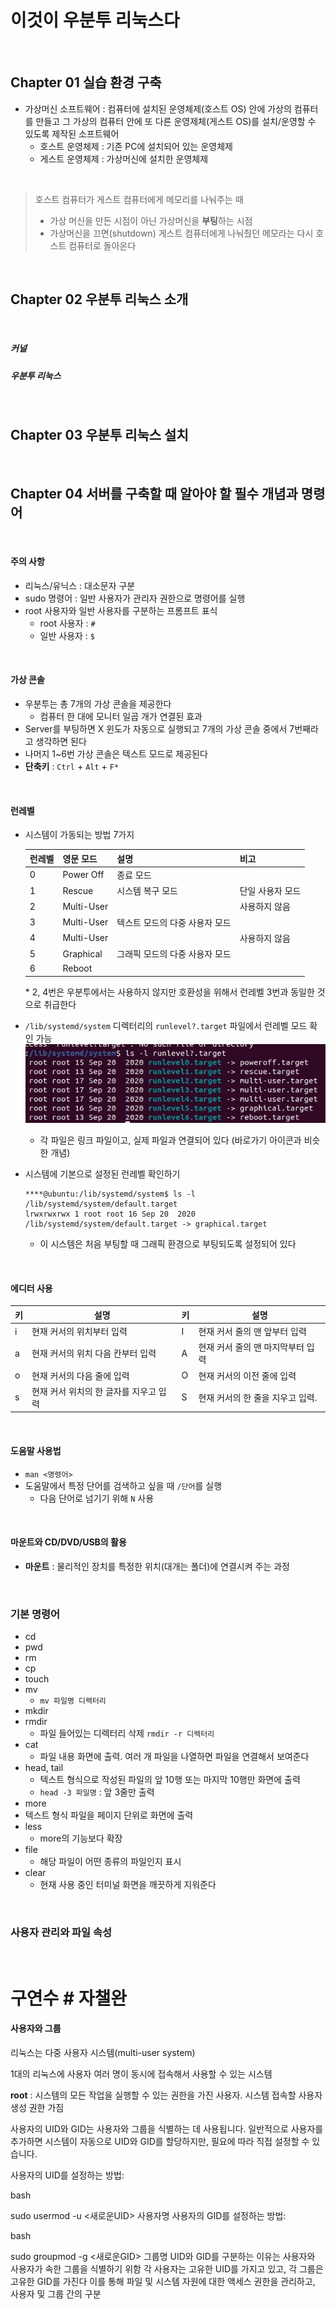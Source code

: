 # 이것이 우분투 리눅스다

<br>



## Chapter 01 실습 환경 구축

- 가상머신 소프트웨어 : 컴퓨터에 설치된 운영체제(호스트 OS) 안에 가상의 컴퓨터를 만들고 그 가상의 컴퓨터 안에 또 다른 운영제체(게스트 OS)를 설치/운영할 수 있도록 제작된 소프트웨어
  - 호스트 운영체제 : 기존 PC에 설치되어 있는 운영체제
  - 게스트 운영체제 : 가상머신에 설치한 운영체제 

<br>



> 호스트 컴퓨터가 게스트 컴퓨터에게 메모리를 나눠주는 때
>
> - 가상 머신을 만든 시점이 아닌 가상머신을 **부팅**하는 시점
> - 가상머신을 끄면(shutdown) 게스트 컴퓨터에게 나눠줬던 메모라는 다시 호스트 컴퓨터로 돌아온다

<br>



## Chapter 02 우분투 리눅스 소개

<br>

##### 커널

##### 우분투 리눅스

<br>



## Chapter 03 우분투 리눅스 설치

<br>



## Chapter 04 서버를 구축할 때 알아야 할 필수 개념과 명령어

<br>

#### 주의 사항

- 리눅스/유닉스 : 대소문자 구분
- sudo 명령어 : 일반 사용자가 관리자 권한으로 명령어를 실행
- root 사용자와 일반 사용자를 구분하는 프롬프트 표식
  - root 사용자 : `#`
  - 일반 사용자 : `$`

<br>



#### 가상 콘솔

- 우분투는 총 7개의 가상 콘솔을 제공한다
  - 컴퓨터 한 대에 모니터 일곱 개가 연결된 효과
- Server를 부팅하면 X 윈도가 자동으로 실행되고 7개의 가상 콘솔 중에서 7번째라고 생각하면 된다
- 나머지 1~6번 가상 콘솔은 텍스트 모드로 제공된다
- **단축키** : `Ctrl` + `Alt` + `F*` 

<br>



#### 런레벨

- 시스템이 가동되는 방법 7가지

  | 런레벨 | 영문 모드  | 설명                           | 비고             |
  | ------ | ---------- | ------------------------------ | ---------------- |
  | 0      | Power Off  | 종료 모드                      |                  |
  | 1      | Rescue     | 시스템 복구 모드               | 단일 사용자 모드 |
  | 2      | Multi-User |                                | 사용하지 않음    |
  | 3      | Multi-User | 텍스트 모드의 다중 사용자 모드 |                  |
  | 4      | Multi-User |                                | 사용하지 않음    |
  | 5      | Graphical  | 그래픽 모드의 다중 사용자 모드 |                  |
  | 6      | Reboot     |                                |                  |

  \* 2, 4번은 우분투에서는 사용하지 않지만 호환성을 위해서 런레벨 3번과 동일한 것으로 취급한다

- `/lib/systemd/system` 디렉터리의 `runlevel?.target` 파일에서 런레벨 모드 확인 가능
  ![](img/runlevel.jpg)
  - 각 파일은 링크 파일이고, 실제 파일과 연결되어 있다 (바로가기 아이콘과 비슷한 개념)

- 시스템에 기본으로 설정된 런레벨 확인하기

  ```shell
  ****@ubuntu:/lib/systemd/system$ ls -l /lib/systemd/system/default.target
  lrwxrwxrwx 1 root root 16 Sep 20  2020 /lib/systemd/system/default.target -> graphical.target
  ```

  - 이 시스템은 처음 부팅할 때 그래픽 환경으로 부팅되도록 설정되어 있다	

<br>



#### 에디터 사용

| 키   | 설명                                   | 키   | 설명                              |
| ---- | -------------------------------------- | ---- | --------------------------------- |
| i    | 현재 커서의 위치부터 입력              | I    | 현재 커서 줄의 맨 앞부터 입력     |
| a    | 현재 커서의 위치 다음 칸부터 입력      | A    | 현재 커서 줄의 맨 마지막부터 입력 |
| o    | 현재 커서의 다음 줄에 입력             | O    | 현재 커서의 이전 줄에 입력        |
| s    | 현재 커서 위치의 한 글자를 지우고 입력 | S    | 현재 커서의 한 줄을 지우고 입력.  |

<br>



#### 도움말 사용법

- `man <명령어>`
- 도움말에서 특정 단어를 검색하고 싶을 때 `/단어`를 실행
  - 다음 단어로 넘기기 위해 `N` 사용

<br>



#### 마운트와 CD/DVD/USB의 활용

- **마운트** : 물리적인 장치를 특정한 위치(대개는 폴더)에 연결시켜 주는 과정



<br>



### 기본 명령어

- cd
- pwd
- rm
- cp
- touch
- mv
  - `mv 파일명 디렉터리`
- mkdir
- rmdir
  - 파일 들어있는 디렉터리 삭제 `rmdir -r 디렉터리`
- cat
  - 파일 내용 화면에 출력. 여러 개 파일을 나열하면 파일을 연결해서 보여준다
- head, tail
  - 텍스트 형식으로 작성된 파일의 앞 10행 또는 마지막 10행만 화면에 출력
  - `head -3 파일명` : 앞 3줄만 출력
-  more
  - 텍스트 형식 파일을 페이지 단위로 화면에 출력
- less
  - more의 기능보다 확장
- file
  - 해당 파일이 어떤 종류의 파일인지 표시
- clear
  - 현재 사용 중인 터미널 화면을 깨끗하게 지워준다

<br>



### 사용자 관리와 파일 속성

<br>

# 구연수 # 자챌완

#### 사용자와 그룹

리눅스는 다중 사용자 시스템(multi-user system)

1대의 리눅스에 사용자 여러 명이 동시에 접속해서 사용할 수 있는 시스템

**root** : 시스템의 모든 작업을 실행할 수 있는 권한을 가진 사용자. 시스템 접속할 사용자 생성 권한 가짐 

사용자의 UID와 GID는 사용자와 그룹을 식별하는 데 사용됩니다. 일반적으로 사용자를 추가하면 시스템이 자동으로 UID와 GID를 할당하지만, 필요에 따라 직접 설정할 수 있습니다.

사용자의 UID를 설정하는 방법:

bash


sudo usermod -u <새로운UID> 사용자명
사용자의 GID를 설정하는 방법:

bash


sudo groupmod -g <새로운GID> 그룹명
UID와 GID를 구분하는 이유는 사용자와 사용자가 속한 그룹을 식별하기 위함 
각 사용자는 고유한 UID를 가지고 있고, 각 그룹은 고유한 GID를 가진다 
이를 통해 파일 및 시스템 자원에 대한 액세스 권한을 관리하고, 사용자 및 그룹 간의 구분

#### 
